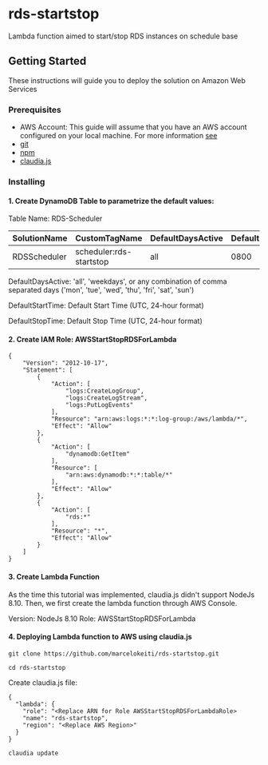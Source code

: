 # rds-startstop
Lambda function aimed to start/stop RDS instances on schedule base

## Getting Started

These instructions will guide you to deploy the solution on Amazon Web Services

### Prerequisites

* AWS Account: This guide will assume that you have an AWS account configured on your local machine. For more information [see](https://docs.aws.amazon.com/cli/latest/userguide/cli-chap-getting-started.html)
* [git](https://git-scm.com/)
* [npm](https://www.npmjs.com/)
* [claudia.js](https://claudiajs.com)

### Installing

#### 1. Create DynamoDB Table to parametrize the default values:

Table Name: RDS-Scheduler

| SolutionName  | CustomTagName           | DefaultDaysActive  | DefaultStartTime | DefaultStopTime |
| ------------- | ----------------------- | ------------------ | ---------------- | --------------- |
| RDSScheduler  | scheduler:rds-startstop | all                | 0800             | 1900            |

DefaultDaysActive: 'all', 'weekdays', or any combination of comma separated days ('mon', 'tue', 'wed', 'thu', 'fri', 'sat', 'sun')

DefaultStartTime: Default Start Time (UTC, 24-hour format)

DefaultStopTime: Default Stop Time (UTC, 24-hour format)

#### 2. Create IAM Role: AWSStartStopRDSForLambda

```
{
    "Version": "2012-10-17",
    "Statement": [
        {
            "Action": [
                "logs:CreateLogGroup",
                "logs:CreateLogStream",
                "logs:PutLogEvents"
            ],
            "Resource": "arn:aws:logs:*:*:log-group:/aws/lambda/*",
            "Effect": "Allow"
        },
        {
            "Action": [
                "dynamodb:GetItem"
            ],
            "Resource": [
                "arn:aws:dynamodb:*:*:table/*"
            ],
            "Effect": "Allow"
        },
        {
            "Action": [
                "rds:*"
            ],
            "Resource": "*",
            "Effect": "Allow"
        }
    ]
}
```

#### 3. Create Lambda Function

As the time this tutorial was implemented, claudia.js didn't support NodeJs 8.10. Then, we first create the lambda function through AWS Console.

Version: NodeJs 8.10
Role: AWSStartStopRDSForLambda

#### 4. Deploying Lambda function to AWS using claudia.js

```
git clone https://github.com/marcelokeiti/rds-startstop.git
```
```
cd rds-startstop
```
Create claudia.js file:

```
{
  "lambda": {
    "role": "<Replace ARN for Role AWSStartStopRDSForLambdaRole>
    "name": "rds-startstop",
    "region": "<Replace AWS Region>"
  }
}
```

```
claudia update
```
